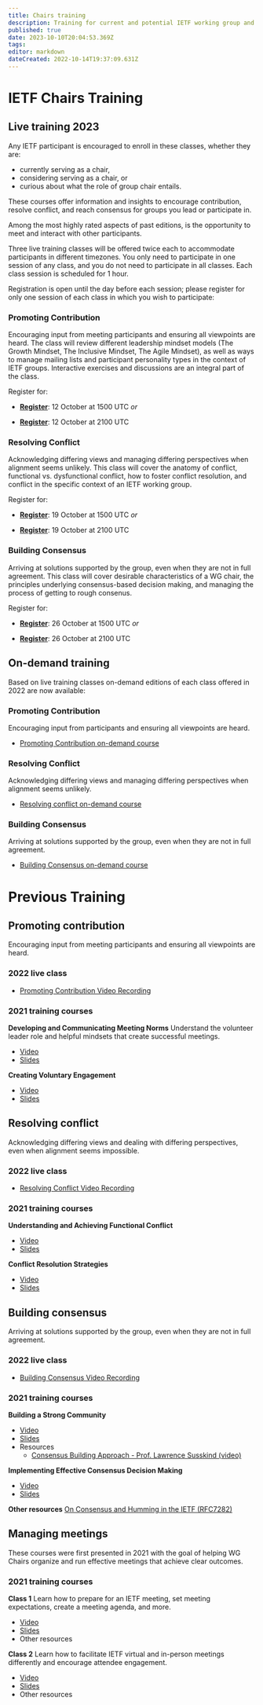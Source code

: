 ```yaml
---
title: Chairs training
description: Training for current and potential IETF working group and IRTF research group chairs and leadership
published: true
date: 2023-10-10T20:04:53.369Z
tags: 
editor: markdown
dateCreated: 2022-10-14T19:37:09.631Z
---
```


# IETF Chairs Training

## Live training 2023

Any IETF participant is encouraged to enroll in these classes, whether they are:
+ currently serving as a chair, 
+ considering serving as a chair, or 
+ curious about what the role of group chair entails.

These courses offer information and insights to encourage contribution, resolve conflict, and reach consensus for groups you lead or participate in. 

Among the most highly rated aspects of past editions, is the opportunity to meet and interact with other participants.


Three live training classes will be offered twice each to accommodate participants in different timezones. You only need to participate in one session of any class, and you do not need to participate in all classes. Each class session is scheduled for 1 hour.

Registration is open until the day before each session; please register for only one session of each class in which you wish to participate:

### Promoting Contribution
Encouraging input from meeting participants and ensuring all viewpoints are heard. The class will review different leadership mindset models (The Growth Mindset, The Inclusive Mindset, The Agile Mindset), as well as ways to manage mailing lists and participant personality types in the context of IETF groups. Interactive exercises and discussions are an integral part of the class.

Register for:

+ [**Register**](https://ietf.zoom.us/meeting/register/tZAlcOqhrjstGtPy-v2wdRsWNHcBdjvrpiuw): 12 October at 1500 UTC 
*or*

+  [**Register**](https://ietf.zoom.us/meeting/register/tZcsdeuqqTguE9RVi247r7y1KnkJCTEOSjcL): 12 October at 2100 UTC

### Resolving Conflict
Acknowledging differing views and managing differing perspectives when alignment seems unlikely. This class will cover the anatomy of conflict, functional vs. dysfunctional conflict, how to foster conflict resolution, and conflict in the specific context of an IETF working group.

Register for:

+  [**Register**](https://ietf.zoom.us/meeting/register/tZMvceGqrzosGt0zTbhAm8NlUoQA_dNBfAc0): 19 October at 1500 UTC
*or*

+ [**Register**](https://ietf.zoom.us/meeting/register/tZYldeqtqT8sGtLE8KzgbvZx1e60DeVEWOim): 19 October at 2100 UTC

### Building Consensus
Arriving at solutions supported by the group, even when they are not in full agreement. This class will cover desirable characteristics of a WG chair, the principles underlying consensus-based decision making, and managing the process of getting to rough consenus.

Register for:

+ [**Register**](https://ietf.zoom.us/meeting/register/tZYqfuyqqz8rGdISkoMSz9UL5xohry-guCh0): 26 October at 1500 UTC
*or*

+ [**Register**](https://ietf.zoom.us/meeting/register/tZMsdeqopjgrGtdk8JWFX8uc1LFXPKvdDtPC): 26 October at 2100 UTC

## On-demand training
Based on live training classes on-demand editions of each class offered in 2022 are now available:

### Promoting Contribution
Encouraging input from participants and ensuring all viewpoints are heard.
+ [Promoting Contribution on-demand course](https://youtube.com/playlist?list=PLC86T-6ZTP5iTiMKBfWp_X7Gxd7FuIQc1) 

### Resolving Conflict
Acknowledging differing views and managing differing perspectives when alignment seems unlikely.
+ [Resolving conflict on-demand course](https://youtube.com/playlist?list=PLC86T-6ZTP5hAKaL-3tprs5hplKgnulGE)

### Building Consensus
Arriving at solutions supported by the group, even when they are not in full agreement.
+ [Building Consensus on-demand course](https://youtube.com/playlist?list=PLC86T-6ZTP5jkLJomiSm4Qjn-TsPw782z)

# Previous Training

## Promoting contribution
Encouraging input from meeting participants and ensuring all viewpoints are heard.

### 2022 live class
+ [Promoting Contribution Video Recording](https://youtu.be/9ddD6ltSdqg)

### 2021 training courses
**Developing and Communicating Meeting Norms**
Understand the volunteer leader role and helpful mindsets that create successful meetings.
+ [Video](https://youtu.be/2ApFp4Ny1qY)
+ [Slides](https://drive.google.com/file/d/1UkCqchO5oHz15xIzrKHF2Wd9-b3P-mI5/view?usp=sharing)

**Creating Voluntary Engagement**
+ [Video](https://youtu.be/vpK6EZ1RLhY)
+ [Slides](https://drive.google.com/file/d/10ydghtWb3L6LPQP0qDiz4Af0UKt329jL/view?usp=sharing)

## Resolving conflict
Acknowledging differing views and dealing with differing  perspectives, even when alignment seems impossible.

### 2022 live class
+ [Resolving Conflict Video Recording](https://youtu.be/JY81vbrBk1Q)

### 2021 training courses
**Understanding and Achieving Functional Conflict**
+ [Video](https://youtu.be/j7oX5qWIyPk)
+ [Slides](https://drive.google.com/file/d/14KFkHuMk8zCQUztzjTdVCP_5LSYgjGqP/view?usp=sharing)

**Conflict Resolution Strategies**
+ [Video](https://youtu.be/dt-tC287Hh4)
+ [Slides](https://drive.google.com/open?id=16A7mlbem69-2LqU5wiixi0cLFosJ_hS5&authuser=chrisgloede%40gmail.com&usp=drive_fs)

## Building consensus
Arriving at solutions supported by the group, even when they are not in full agreement.

### 2022 live class
+ [Building Consensus Video Recording](https://youtu.be/mN6SBrX9KjI)

### 2021 training courses
**Building a Strong Community**
+ [Video](https://youtu.be/N4gfFgdRIQA)
+ [Slides](https://drive.google.com/file/d/1-U9s5dTiCy07ueh4wdVF-mKUNbte04NN/view?usp=sharing)
+ Resources
	+ [Consensus Building Approach - Prof. Lawrence Susskind (video)](https://youtu.be/NTjEqek1D5E)

**Implementing  Effective Consensus Decision Making**
+ [Video](https://youtu.be/vpK6EZ1RLhY?t=120)
+ [Slides](https://drive.google.com/file/d/10EEWLSDoqKe-Y85XK0p6kgGhsnTQchP6/view?usp=sharing)

**Other resources**
[On Consensus and Humming in the IETF (RFC7282)](https://www.rfc-editor.org/rfc/rfc7282.html)

## Managing meetings
These courses were first presented in 2021 with the goal of helping WG Chairs organize and run effective meetings that achieve clear outcomes.

### 2021 training courses
**Class 1**
Learn how to prepare for an IETF meeting, set meeting expectations, create a meeting agenda, and more.
+ [Video](https://youtu.be/xMCF4aI1b2k)
+ [Slides](https://drive.google.com/open?id=1TdypL5qbTzQPZPRpsTo--7CibhoNlLId)
+ Other resources

**Class 2**
Learn how to facilitate IETF virtual and in-person meetings differently and encourage attendee engagement.
+ [Video](https://youtu.be/p1FxGxmoZXM)
+ [Slides](https://drive.google.com/open?id=1crVfe4n17mQ7Q5AsCrdcUZDzdLmJ1Sop)
+ Other resources